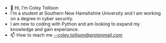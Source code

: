 - 👋 Hi, I’m Coley Tollison
-  I'm a student at Southern New Hamshshire University and I am working on a degree in cyber security.
- I am new to coding with Python and am looking to expand my knowledge and gain experiance.
- 📫 How to reach me --coley.tollison@protonmail.com

<!---
Tollison70/Tollison70 is a ✨ special ✨ repository because its `README.md` (this file) appears on your GitHub profile.
You can click the Preview link to take a look at your changes.
--->
